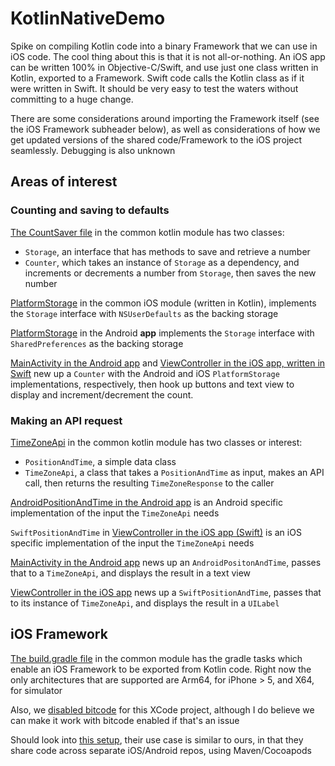 # KotlinNativeDemo
Spike on compiling Kotlin code into a binary Framework that we can use in iOS code. The cool thing about this is that it is not all-or-nothing. An iOS app can be written 100% in Objective-C/Swift, and use just one class written in Kotlin, exported to a Framework. Swift code calls the Kotlin class as if it were written in Swift. It should be very easy to test the waters without committing to a huge change.

There are some considerations around importing the Framework itself (see the iOS Framework subheader below), as well as considerations of how we get updated versions of the shared code/Framework to the iOS project seamlessly. Debugging is also unknown

## Areas of interest
### Counting and saving to defaults
[The CountSaver file](https://github.com/jeffreyfjohnson/KotlinNativeDemo/blob/master/commoncode/src/commonMain/kotlin/com/gospotcheck/android/mpp/CountSaver.kt) in the common kotlin module has two classes:
 - `Storage`, an interface that has methods to save and retrieve a number
 - `Counter`, which takes an instance of `Storage` as a dependency, and increments or decrements a number from `Storage`, then saves the new number
 
[PlatformStorage](https://github.com/jeffreyfjohnson/KotlinNativeDemo/blob/master/commoncode/src/iosMain/kotlin/com/gospotcheck/android/mpp/Storage.kt)  in the common iOS module (written in Kotlin), implements the `Storage` interface with `NSUserDefaults` as the backing storage

[PlatformStorage](https://github.com/jeffreyfjohnson/KotlinNativeDemo/blob/master/app/src/main/java/com/gospotcheck/android/kotlinenativedemo/PlatformStorage.kt) in the Android **app** implements the `Storage` interface with `SharedPreferences` as the backing storage

[MainActivity in the Android app](https://github.com/jeffreyfjohnson/KotlinNativeDemo/blob/master/app/src/main/java/com/gospotcheck/android/kotlinenativedemo/MainActivity.kt) and [ViewController in the iOS app, written in Swift](https://github.com/jeffreyfjohnson/KotlinNativeDemo/blob/master/demoios/KotinNativeDemo2/KotinNativeDemo2/ViewController.swift) new up a `Counter` with the Android and iOS `PlatformStorage` implementations, respectively, then hook up buttons and text view to display and increment/decrement the count.

### Making an API request
[TimeZoneApi](https://github.com/jeffreyfjohnson/KotlinNativeDemo/blob/master/commoncode/src/commonMain/kotlin/com/gospotcheck/android/mpp/TimeZoneApi.kt) in the common kotlin module has two classes or interest:
 - `PositionAndTime`, a simple data class
 - `TimeZoneApi`, a class that takes a `PositionAndTime` as input, makes an API call, then returns the resulting `TimeZoneResponse` to the caller
 
 [AndroidPositionAndTime in the Android app](https://github.com/jeffreyfjohnson/KotlinNativeDemo/blob/master/app/src/main/java/com/gospotcheck/android/kotlinenativedemo/AndroidPositionAndTime.kt) is an Android specific implementation of the input the `TimeZoneApi` needs
 
 `SwiftPositionAndTime` in [ViewController in the iOS app (Swift)](https://github.com/jeffreyfjohnson/KotlinNativeDemo/blob/master/demoios/KotinNativeDemo2/KotinNativeDemo2/ViewController.swift) is an iOS specific implementation of the input the `TimeZoneApi` needs
 
 [MainActivity in the Android app](https://github.com/jeffreyfjohnson/KotlinNativeDemo/blob/master/app/src/main/java/com/gospotcheck/android/kotlinenativedemo/MainActivity.kt) news up an `AndroidPositonAndTime`, passes that to a `TimeZoneApi`, and displays the result in a text view
 
 [ViewController in the iOS app](https://github.com/jeffreyfjohnson/KotlinNativeDemo/blob/master/demoios/KotinNativeDemo2/KotinNativeDemo2/ViewController.swift) news up a `SwiftPositionAndTime`, passes that to its instance of `TimeZoneApi`, and displays the result in a `UILabel`
 
 ## iOS Framework
 [The build.gradle file](https://github.com/jeffreyfjohnson/KotlinNativeDemo/blob/master/commoncode/build.gradle) in the common module has the gradle tasks which enable an iOS Framework to be exported from Kotlin code. Right now the only architectures that are supported are Arm64, for iPhone > 5, and X64, for simulator
 
 Also, we [disabled bitcode](https://kotlinlang.org/docs/tutorials/native/mpp-ios-android.html#creating-ios-application) for this XCode project, although I do believe we can make it work with bitcode enabled if that's an issue
 
 Should look into [this setup](https://novemberfive.co/blog/opensourcing-kotlin-multiplatform-standard-github), their use case is similar to ours, in that they share code across separate iOS/Android repos, using Maven/Cocoapods
